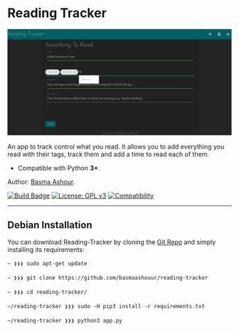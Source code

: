 # Reading Tracker

![reading-tracker](imgs/RC.png)


An app to track control what you read.
It allows you to add everything you read with their tags, track them and add a time to read each of them.

- Compatible with Python **3+**.


Author: [Basma Ashour](mailto:basmaashouur@gmail.com).

[![Build Badge](https://travis-ci.org/k4m4/kickthemout.svg?branch=master)](https://github.com/basmaashouur/reading-tracker)
[![License: GPL v3](https://img.shields.io/badge/License-GPL%20v3-blue.svg)](https://github.com/basmaashouur/reading-tracker/blob/master/LICENSE)
[![Compatibility](https://img.shields.io/badge/python-3-brightgreen.svg)](https://github.com/basmaashouur/reading-tracker)

---

## Debian Installation

You can download Reading-Tracker by cloning the [Git Repo](https://github.com/basmaashouur/reading-tracker) and simply installing its requirements:

```
~ ❯❯❯ sudo apt-get update

~ ❯❯❯ git clone https://github.com/basmaashouur/reading-tracker

~ ❯❯❯ cd reading-tracker/

~/reading-tracker ❯❯❯ sudo -H pip3 install -r requirements.txt

~/reading-tracker ❯❯❯ python3 app.py
```
